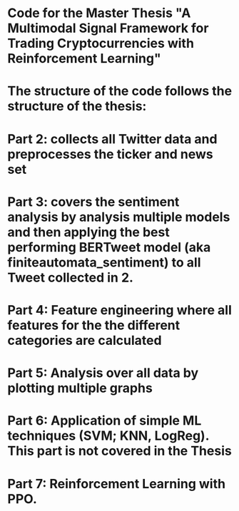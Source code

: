# Code for the Master Thesis  "A Multimodal Signal Framework for Trading Cryptocurrencies with Reinforcement Learning"

# The structure of the code follows the structure of the thesis:
# Part 2: collects all Twitter data and preprocesses the ticker and news set
# Part 3: covers the sentiment analysis by analysis multiple models and then applying the best performing BERTweet model (aka finiteautomata_sentiment) to all Tweet collected in 2.
# Part 4: Feature engineering where all features for the the different categories are calculated
# Part 5: Analysis over all data by plotting multiple graphs
# Part 6: Application of simple ML techniques (SVM; KNN, LogReg). This part is not covered in the Thesis
# Part 7: Reinforcement Learning with PPO.
